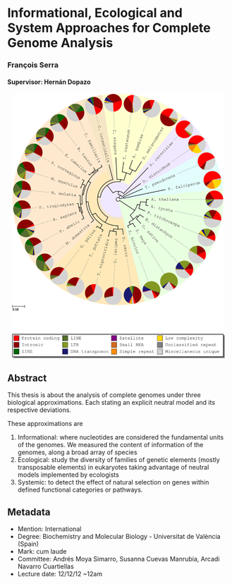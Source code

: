 # Informational, Ecological and System Approaches for Complete Genome Analysis
### François Serra
#### Supervisor: Hernán Dopazo

<p align="center"><img src=figures/untb_genomes/prop_genetic_species.png height="600"/>
</p>

## Abstract

This thesis is about the analysis of complete genomes under three biological approximations. Each stating an explicit neutral model and its respective deviations. 

These approximations are 

 1. Informational: where nucleotides are considered the fundamental units of the genomes. We measured the content of information of the genomes, along a broad array of species 
 2. Ecological: study the diversity of families of genetic elements (mostly transposable elements) in eukaryotes taking advantage of neutral models implemented by ecologists 
 3. Systemic: to detect the effect of natural selection on genes within defined functional categories or pathways.

## Metadata

 - Mention: International
 - Degree: Biochemistry and Molecular Biology - Universitat de València (Spain)
 - Mark: cum laude 
 - Committee: Andrés Moya Simarro, Susanna Cuevas Manrubia, Arcadi Navarro Cuartiellas
 - Lecture date: 12/12/12 ~12am
